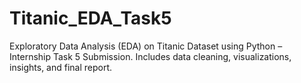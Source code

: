 # Titanic_EDA_Task5
Exploratory Data Analysis (EDA) on Titanic Dataset using Python – Internship Task 5 Submission. Includes data cleaning, visualizations, insights, and final report.
